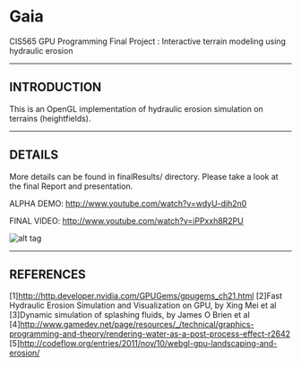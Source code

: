 Gaia
====

CIS565 GPU Programming Final Project : Interactive terrain modeling using hydraulic erosion

-----------------------------
INTRODUCTION
------------------------------
This is an OpenGL implementation of hydraulic erosion simulation on terrains (heightfields).


------------------------------
DETAILS
---------------------------
More details can be found in finalResults/ directory.
Please take a look at the final Report and presentation.


ALPHA DEMO:
http://www.youtube.com/watch?v=wdyU-djh2n0


FINAL VIDEO:
http://www.youtube.com/watch?v=iPPxxh8R2PU



![alt tag](https://raw.github.com/mchen15/Gaia/finalResults/terrain.png)

-----------------------------
REFERENCES
------------------------------
[1]http://http.developer.nvidia.com/GPUGems/gpugems_ch21.html
[2]Fast Hydraulic Erosion Simulation and Visualization on GPU, by Xing Mei et al
[3]Dynamic simulation of splashing fluids, by James O Brien et al
[4]http://www.gamedev.net/page/resources/_/technical/graphics-programming-and-theory/rendering-water-as-a-post-process-effect-r2642
[5]http://codeflow.org/entries/2011/nov/10/webgl-gpu-landscaping-and-erosion/
